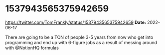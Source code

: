 # 1537943565375942659
https://twitter.com/TomFrankly/status/1537943565375942659
**Date:** 2022-06-17

There are going to be a TON of people 3-5 years from now who get into programming and end up with 6-figure jobs as a result of messing around with @NotionHQ formulas
